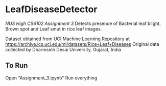 # LeafDiseaseDetector
_NUS High CS6102 Assignment 3_
Detects presence of Bacterial leaf blight, Brown spot and Leaf smut in rice leaf images.


Dataset obtained from UCI Machine Learning Repository at https://archive.ics.uci.edu/ml/datasets/Rice+Leaf+Diseases
Original data collected by Dharmsinh Desai University, Gujarat, India

## To Run
Open "Assignment_3.ipynb"
Run everything
